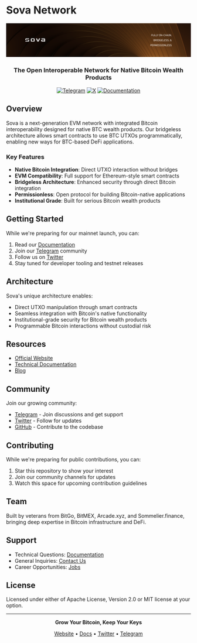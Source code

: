 # Sova Network

<div align="center">
  <img src="https://raw.githubusercontent.com/SovaNetwork/.github/refs/heads/main/profile/assets/sova-banner.png" alt="Sova Logo"/>
  
  ### The Open Interoperable Network for Native Bitcoin Wealth Products
  
  [![Telegram](https://img.shields.io/badge/Telegram-2CA5E0?style=for-the-badge&logo=telegram&logoColor=white)](https://t.me/sova_btc)
  [![X](https://img.shields.io/badge/X-000000?style=for-the-badge&logo=x&logoColor=white)](https://twitter.com/SovaBTC)
  [![Documentation](https://img.shields.io/badge/docs-view%20docs-blue?style=for-the-badge)](https://docs.sova.io)
</div>

## Overview

Sova is a next-generation EVM network with integrated Bitcoin interoperability designed for native BTC wealth products. Our bridgeless architecture allows smart contracts to use BTC UTXOs programmatically, enabling new ways for BTC-based DeFi applications.

### Key Features

- **Native Bitcoin Integration**: Direct UTXO interaction without bridges
- **EVM Compatibility**: Full support for Ethereum-style smart contracts
- **Bridgeless Architecture**: Enhanced security through direct Bitcoin integration
- **Permissionless**: Open protocol for building Bitcoin-native applications
- **Institutional Grade**: Built for serious Bitcoin wealth products

## Getting Started

While we're preparing for our mainnet launch, you can:

1. Read our [Documentation](https://docs.sova.io)
2. Join our [Telegram](https://t.me/sova_btc) community
3. Follow us on [Twitter](https://twitter.com/SovaBTC)
4. Stay tuned for developer tooling and testnet releases

## Architecture

Sova's unique architecture enables:
- Direct UTXO manipulation through smart contracts
- Seamless integration with Bitcoin's native functionality
- Institutional-grade security for Bitcoin wealth products
- Programmable Bitcoin interactions without custodial risk

## Resources

- [Official Website](https://sova.io)
- [Technical Documentation](https://docs.sova.io)
- [Blog](https://blog.sova.io)

## Community

Join our growing community:
- [Telegram](https://t.me/sova_btc) - Join discussions and get support
- [Twitter](https://twitter.com/SovaBTC) - Follow for updates
- [GitHub](https://github.com/sovaNetwork) - Contribute to the codebase

## Contributing

While we're preparing for public contributions, you can:
1. Star this repository to show your interest
2. Join our community channels for updates
3. Watch this space for upcoming contribution guidelines

## Team

Built by veterans from BitGo, BitMEX, Arcade.xyz, and Sommelier.finance, bringing deep expertise in Bitcoin infrastructure and DeFi.

## Support

- Technical Questions: [Documentation](https://docs.sova.io)
- General Inquiries: [Contact Us](mailto:info@sova.io)
- Career Opportunities: [Jobs](https://jobs.gohire.io/sova-labs-zxg9yxzs/)

## License

Licensed under either of Apache License, Version 2.0 or MIT license at your option.

---

<div align="center">
  
  **Grow Your Bitcoin, Keep Your Keys**
  
  [Website](https://sova.io) • [Docs](https://docs.sova.io) • [Twitter](https://twitter.com/SovaBTC) • [Telegram](https://t.me/sova_btc)
</div>
